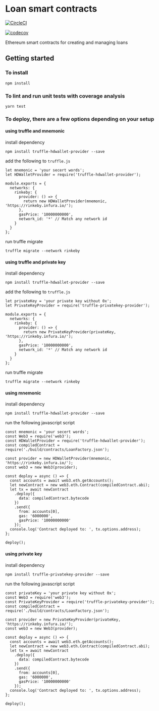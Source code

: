 # Loan smart contracts

[![CircleCI](https://circleci.com/gh/lendingblock/loan-contracts.svg?style=svg)](https://circleci.com/gh/lendingblock/loan-contracts)

[![codecov](https://codecov.io/gh/lendingblock/loan-contracts/branch/master/graph/badge.svg)](https://codecov.io/gh/lendingblock/loan-contracts)

Ethereum smart contracts for creating and managing loans

## Getting started

### To install
```
npm install
```
### To lint and run unit tests with coverage analysis
```
yarn test
```

[Truffle]: http://trufflesuite.com
[Solidity Coverage]: https://github.com/sc-forks/solidity-coverage

### To deploy, there are a few options depending on your setup

#### using truffle and mnemonic

install dependency
```
npm install truffle-hdwallet-provider --save
```
add the following to `truffle.js`
```
let mnemonic = 'your secert words';
let HDWalletProvider = require('truffle-hdwallet-provider');

module.exports = {
  networks: {
    rinkeby: {
      provider: () => {
        return new HDWalletProvider(mnemonic, 'https://rinkeby.infura.io/');
      },
      gasPrice: '10000000000',
      network_id: '*' // Match any network id
    }
  }
};

```
run truffle migrate
```
truffle migrate --network rinkeby
```
#### using truffle and private key

install dependency
```
npm install truffle-hdwallet-provider --save
```
add the following to `truffle.js`
```
let privateKey = 'your private key without 0x';
let PrivateKeyProvider = require('truffle-privatekey-provider');

module.exports = {
  networks: {
    rinkeby: {
      provider: () => {
        return new PrivateKeyProvider(privateKey, 'https://rinkeby.infura.io/');
      },
      gasPrice: '10000000000',
      network_id: '*' // Match any network id
    }
  }
};

```
run truffle migrate
```
truffle migrate --network rinkeby
```

#### using mnemonic

install dependency
```
npm install truffle-hdwallet-provider --save
```
run the following javascript script

```
const mnemonic = 'your secert words';
const Web3 = require('web3');
const HDWalletProvider = require('truffle-hdwallet-provider');
const compiledContract = require('./build/contracts/LoanFactory.json');

const provider = new HDWalletProvider(mnemonic, 'https://rinkeby.infura.io/');
const web3 = new Web3(provider);

const deploy = async () => {
  const accounts = await web3.eth.getAccounts();
  let newContract = new web3.eth.Contract(compiledContract.abi);
  let tx = await newContract
    .deploy({
      data: compiledContract.bytecode
    })
    .send({
      from: accounts[0],
      gas: '6000000',
      gasPrice: '10000000000'
    });
  console.log('Contract deployed to: ', tx.options.address);
};

deploy();
```

#### using private key

install dependency
```
npm install truffle-privatekey-provider --save
```
run the following javascript script

```
const privateKey = 'your private key without 0x';
const Web3 = require('web3');
const PrivateKeyProvider = require('truffle-privatekey-provider');
const compiledContract = require('./build/contracts/LoanFactory.json');

const provider = new PrivateKeyProvider(privateKey, 'https://rinkeby.infura.io/');
const web3 = new Web3(provider);

const deploy = async () => {
  const accounts = await web3.eth.getAccounts();
  let newContract = new web3.eth.Contract(compiledContract.abi);
  let tx = await newContract
    .deploy({
      data: compiledContract.bytecode
    })
    .send({
      from: accounts[0],
      gas: '6000000',
      gasPrice: '10000000000'
    });
  console.log('Contract deployed to: ', tx.options.address);
};

deploy();
```
